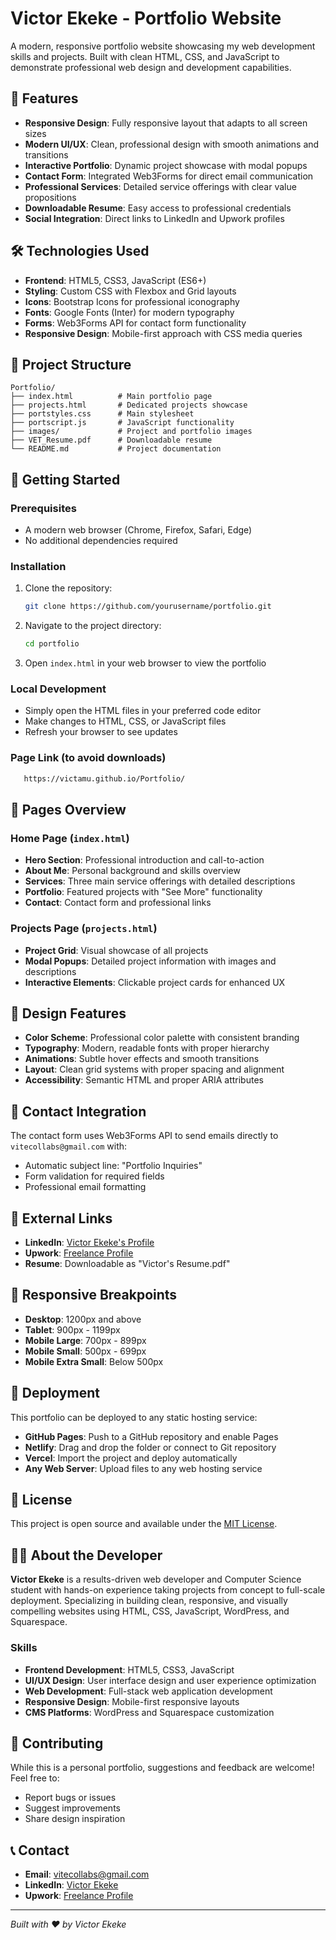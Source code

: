 # Victor Ekeke - Portfolio Website

A modern, responsive portfolio website showcasing my web development skills and projects. Built with clean HTML, CSS, and JavaScript to demonstrate professional web design and development capabilities.

## 🌟 Features

- **Responsive Design**: Fully responsive layout that adapts to all screen sizes
- **Modern UI/UX**: Clean, professional design with smooth animations and transitions
- **Interactive Portfolio**: Dynamic project showcase with modal popups
- **Contact Form**: Integrated Web3Forms for direct email communication
- **Professional Services**: Detailed service offerings with clear value propositions
- **Downloadable Resume**: Easy access to professional credentials
- **Social Integration**: Direct links to LinkedIn and Upwork profiles

## 🛠️ Technologies Used

- **Frontend**: HTML5, CSS3, JavaScript (ES6+)
- **Styling**: Custom CSS with Flexbox and Grid layouts
- **Icons**: Bootstrap Icons for professional iconography
- **Fonts**: Google Fonts (Inter) for modern typography
- **Forms**: Web3Forms API for contact form functionality
- **Responsive Design**: Mobile-first approach with CSS media queries

## 📁 Project Structure

```
Portfolio/
├── index.html          # Main portfolio page
├── projects.html       # Dedicated projects showcase
├── portstyles.css      # Main stylesheet
├── portscript.js       # JavaScript functionality
├── images/             # Project and portfolio images
├── VET_Resume.pdf      # Downloadable resume
└── README.md           # Project documentation
```

## 🚀 Getting Started

### Prerequisites
- A modern web browser (Chrome, Firefox, Safari, Edge)
- No additional dependencies required

### Installation
1. Clone the repository:
   ```bash
   git clone https://github.com/yourusername/portfolio.git
   ```

2. Navigate to the project directory:
   ```bash
   cd portfolio
   ```

3. Open `index.html` in your web browser to view the portfolio

### Local Development
- Simply open the HTML files in your preferred code editor
- Make changes to HTML, CSS, or JavaScript files
- Refresh your browser to see updates

### Page Link (to avoid downloads)
```bash
   https://victamu.github.io/Portfolio/
   ```

  
## 📱 Pages Overview

### Home Page (`index.html`)
- **Hero Section**: Professional introduction and call-to-action
- **About Me**: Personal background and skills overview
- **Services**: Three main service offerings with detailed descriptions
- **Portfolio**: Featured projects with "See More" functionality
- **Contact**: Contact form and professional links

### Projects Page (`projects.html`)
- **Project Grid**: Visual showcase of all projects
- **Modal Popups**: Detailed project information with images and descriptions
- **Interactive Elements**: Clickable project cards for enhanced UX

## 🎨 Design Features

- **Color Scheme**: Professional color palette with consistent branding
- **Typography**: Modern, readable fonts with proper hierarchy
- **Animations**: Subtle hover effects and smooth transitions
- **Layout**: Clean grid systems with proper spacing and alignment
- **Accessibility**: Semantic HTML and proper ARIA attributes

## 📧 Contact Integration

The contact form uses Web3Forms API to send emails directly to `vitecollabs@gmail.com` with:
- Automatic subject line: "Portfolio Inquiries"
- Form validation for required fields
- Professional email formatting

## 🔗 External Links

- **LinkedIn**: [Victor Ekeke's Profile](https://www.linkedin.com/in/victor-ekeke-06b80915b)
- **Upwork**: [Freelance Profile](https://www.upwork.com/freelancers/~010b907b38ab4e3efc?mp_source=share)
- **Resume**: Downloadable as "Victor's Resume.pdf"


## 📱 Responsive Breakpoints

- **Desktop**: 1200px and above
- **Tablet**: 900px - 1199px
- **Mobile Large**: 700px - 899px
- **Mobile Small**: 500px - 699px
- **Mobile Extra Small**: Below 500px

## 🚀 Deployment

This portfolio can be deployed to any static hosting service:

- **GitHub Pages**: Push to a GitHub repository and enable Pages
- **Netlify**: Drag and drop the folder or connect to Git repository
- **Vercel**: Import the project and deploy automatically
- **Any Web Server**: Upload files to any web hosting service

## 📄 License

This project is open source and available under the [MIT License](LICENSE).

## 👨‍💻 About the Developer

**Victor Ekeke** is a results-driven web developer and Computer Science student with hands-on experience taking projects from concept to full-scale deployment. Specializing in building clean, responsive, and visually compelling websites using HTML, CSS, JavaScript, WordPress, and Squarespace.

### Skills
- **Frontend Development**: HTML5, CSS3, JavaScript
- **UI/UX Design**: User interface design and user experience optimization
- **Web Development**: Full-stack web application development
- **Responsive Design**: Mobile-first responsive layouts
- **CMS Platforms**: WordPress and Squarespace customization

## 🤝 Contributing

While this is a personal portfolio, suggestions and feedback are welcome! Feel free to:
- Report bugs or issues
- Suggest improvements
- Share design inspiration

## 📞 Contact

- **Email**: vitecollabs@gmail.com
- **LinkedIn**: [Victor Ekeke](https://www.linkedin.com/in/victor-ekeke-06b80915b)
- **Upwork**: [Freelance Profile](https://www.upwork.com/freelancers/~010b907b38ab4e3efc?mp_source=share)

---

*Built with ❤️ by Victor Ekeke* 
